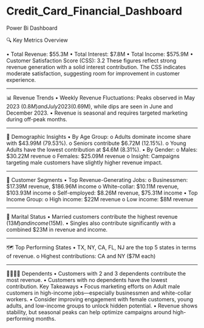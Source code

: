 # Credit_Card_Financial_Dashboard
Power Bi Dashboard

🔍 Key Metrics Overview

•	Total Revenue: $55.3M
•	Total Interest: $7.8M
•	Total Income: $575.9M
•	Customer Satisfaction Score (CSS): 3.2
These figures reflect strong revenue generation with a solid interest contribution. The CSS indicates moderate satisfaction, suggesting room for improvement in customer experience.
________________________________________
📊 Revenue Trends
•	Weekly Revenue Fluctuations: Peaks observed in May 2023 ($0.8M) and July 2023 ($0.69M), while dips are seen in June and December 2023.
•	Revenue is seasonal and requires targeted marketing during off-peak months.
________________________________________
🧓 Demographic Insights
•	By Age Group:
o	Adults dominate income share with $43.99M (79.53%).
o	Seniors contribute $6.72M (12.15%).
o	Young Adults have the lowest contribution at $4.6M (8.31%).
•	By Gender:
o	Males: $30.22M revenue
o	Females: $25.09M revenue
o	Insight: Campaigns targeting male customers have slightly higher revenue impact.
________________________________________
🧾 Customer Segments
•	Top Revenue-Generating Jobs:
o	Businessmen: $17.39M revenue, $186.96M income
o	White-collar: $10.11M revenue, $103.93M income
o	Self-employed: $8.26M revenue, $75.31M income
•	Top Income Group:
o	High income: $22M revenue
o	Low income: $8M revenue
________________________________________
💍 Marital Status
•	Married customers contribute the highest revenue ($13M) and income ($15M).
•	Singles also contribute significantly with a combined $23M in revenue and income.
________________________________________
🗺️ Top Performing States
•	TX, NY, CA, FL, NJ are the top 5 states in terms of revenue.
o	Highest contributions: CA and NY ($7M each)
________________________________________
👨‍👩‍👧‍👦 Dependents
•	Customers with 2 and 3 dependents contribute the most revenue.
•	Customers with no dependents have the lowest contribution.
Key Takeaways
•	Focus marketing efforts on Adult male customers in high-income jobs—especially businessmen and white-collar workers.
•	Consider improving engagement with female customers, young adults, and low-income groups to unlock hidden potential.
•	Revenue shows stability, but seasonal peaks can help optimize campaigns around high-performing months.
